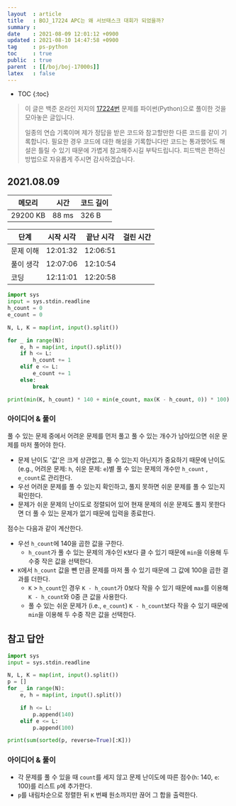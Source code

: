 ```yaml
---
layout  : article
title   : BOJ_17224 APC는 왜 서브태스크 대회가 되었을까?
summary : 
date    : 2021-08-09 12:01:12 +0900
updated : 2021-08-10 14:47:58 +0900
tag     : ps-python
toc     : true
public  : true
parent  : [[/boj/boj-17000s]]
latex   : false
---
```

* TOC
{:toc}

> 이 글은 백준 온라인 저지의 [17224번](https://www.acmicpc.net/problem/17224) 문제를 파이썬(Python)으로 풀이한 것을 모아놓은 글입니다.
>
> 일종의 연습 기록이며 제가 정답을 받은 코드와 참고할만한 다른 코드를 같이 기록합니다. 필요한 경우 코드에 대한 해설을 기록합니다만 코드는 통과했어도 해설은 틀릴 수 있기 때문에 가볍게 참고해주시길 부탁드립니다. 피드백은 편하신 방법으로 자유롭게 주시면 감사하겠습니다.

## 2021.08.09

| 메모리    | 시간  | 코드 길이 |
| --------- | ----- | --------- |
| 29200 KB  | 88 ms | 326 B     |

| 단계      | 시작 시각 | 끝난 시각 | 걸린 시간 |
| --------- | --------- | --------- | --------- |
| 문제 이해 | 12:01:32  | 12:06:51  |           |
| 풀이 생각 | 12:07:06  | 12:10:54  |           |
| 코딩      | 12:11:01  | 12:20:58  |           |

```python
import sys
input = sys.stdin.readline
h_count = 0
e_count = 0

N, L, K = map(int, input().split())

for _ in range(N):
    e, h = map(int, input().split())
    if h <= L:
        h_count += 1
    elif e <= L:
        e_count += 1
    else:
        break

print(min(K, h_count) * 140 + min(e_count, max(K - h_count, 0)) * 100)
```

### 아이디어 & 풀이

풀 수 있는 문제 중에서 어려운 문제를 먼저 풀고 풀 수 있는 개수가 남아있으면 쉬운 문제를 마저 풀어야 한다.

* 문제 난이도 '값'은 크게 상관없고, 풀 수 있는지 아닌지가 중요하기 때문에 난이도(e.g., 어려운 문제: `h`, 쉬운 문제: `e`)별 풀 수 있는 문제의 개수만 `h_count` , `e_count`로 관리한다.
* 우선 어려운 문제를 풀 수 있는지 확인하고, 풀지 못하면 쉬운 문제를 풀 수 있는지 확인한다.
* 문제가 쉬운 문제의 난이도로 정렬되어 있어 현재 문제의 쉬운 문제도 풀지 못한다면 더 풀 수 있는 문제가 없기 때문에 입력을 종료한다.

점수는 다음과 같이 계산한다.

* 우선 `h_count`에 140을 곱한 값을 구한다.
    * `h_count`가 풀 수 있는 문제의 개수인 `K`보다 클 수 있기 때문에 `min`을 이용해 두 수중 작은 값을 선택한다.
* `K`에서 `h_count` 값을 뺀 만큼 문제를 마저 풀 수 있기 때문에 그 값에 100을 곱한 결과를 더한다.
    * `K` > `h_count`인 경우 `K - h_count`가 0보다 작을 수 있기 때문에 `max`를 이용해 `K - h_count`와 0중 큰 값을 사용한다.
    * 풀 수 있는 쉬운 문제가 (i.e., `e_count`) `K - h_count`보다 작을 수 있기 때문에 `min`을 이용해 두 수중 작은 값을 선택한다.

## 참고 답안

```python
import sys
input = sys.stdin.readline

N, L, K = map(int, input().split())
p = []
for _ in range(N):
    e, h = map(int, input().split())

    if h <= L:
        p.append(140)
    elif e <= L:
        p.append(100)

print(sum(sorted(p, reverse=True)[:K]))
```

### 아이디어 & 풀이

* 각 문제를 풀 수 있을 때 `count`를 세지 않고 문제 난이도에 따른 점수(`h`: 140, `e`: 100)를 리스트 `p`에 추가한다.
* `p`를 내림차순으로 정렬한 뒤 `K` 번째 원소까지만 끊어 그 합을 출력한다.
